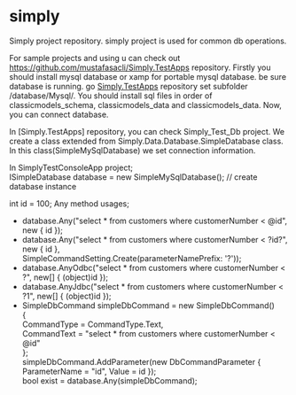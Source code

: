 # simply
Simply project repository. simply project is used for common db operations.

For sample projects and using u can check out https://github.com/mustafasacli/Simply.TestApps repository.
Firstly you should install mysql database or xamp for portable mysql database. be sure database is running.
go [Simply.TestApps](https://github.com/mustafasacli/Simply.TestApps) repository set subfolder /database/Mysql/.
You should install sql files in order of classicmodels_schema, classicmodels_data and classicmodels_data.
Now, you can connect database. 

In [Simply.TestApps] repository, you can check Simply_Test_Db project. We create a class extended from Simply.Data.Database.SimpleDatabase class.
In this class(SimpleMySqlDatabase) we set connection information.

In SimplyTestConsoleApp project; <br/>
ISimpleDatabase database = new SimpleMySqlDatabase(); // create database instance <br/>

int id = 100;
Any method usages;
- database.Any("select * from customers where customerNumber < @id", new { id }); <br/>
- database.Any("select * from customers where customerNumber < ?id?", new { id }, <br/>
SimpleCommandSetting.Create(parameterNamePrefix: '?')); <br/>
- database.AnyOdbc("select * from customers where customerNumber < ?", new[] { (object)id }); <br/>
- database.AnyJdbc("select * from customers where customerNumber < ?1", new[] { (object)id }); <br/>
- SimpleDbCommand simpleDbCommand = new SimpleDbCommand() <br/>
            { <br/>
                CommandType = CommandType.Text, <br/>
                CommandText = "select * from customers where customerNumber < @id" <br/>
            }; <br/>
            simpleDbCommand.AddParameter(new DbCommandParameter { ParameterName = "id", Value = id }); <br/>
           bool exist = database.Any(simpleDbCommand); <br/>
